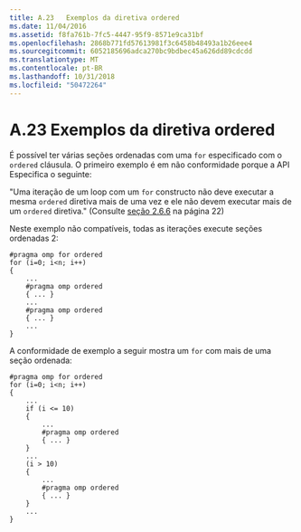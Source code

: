 ```yaml
---
title: A.23   Exemplos da diretiva ordered
ms.date: 11/04/2016
ms.assetid: f8fa761b-7fc5-4447-95f9-8571e9ca31bf
ms.openlocfilehash: 2868b771fd57613981f3c6458b48493a1b26eee4
ms.sourcegitcommit: 6052185696adca270bc9bdbec45a626dd89cdcdd
ms.translationtype: MT
ms.contentlocale: pt-BR
ms.lasthandoff: 10/31/2018
ms.locfileid: "50472264"
---
```

# <a name="a23---examples-of-the-ordered-directive"></a>A.23   Exemplos da diretiva ordered

É possível ter várias seções ordenadas com uma `for` especificado com o `ordered` cláusula. O primeiro exemplo é em não conformidade porque a API Especifica o seguinte:

"Uma iteração de um loop com um `for` constructo não deve executar a mesma `ordered` diretiva mais de uma vez e ele não devem executar mais de um `ordered` diretiva." (Consulte [seção 2.6.6](../../parallel/openmp/2-6-6-ordered-construct.md) na página 22)

Neste exemplo não compatíveis, todas as iterações execute seções ordenadas 2:

```
#pragma omp for ordered
for (i=0; i<n; i++)
{
    ...
    #pragma omp ordered
    { ... }
    ...
    #pragma omp ordered
    { ... }
    ...
}
```

A conformidade de exemplo a seguir mostra um `for` com mais de uma seção ordenada:

```
#pragma omp for ordered
for (i=0; i<n; i++)
{
    ...
    if (i <= 10)
    {
        ...
        #pragma omp ordered
        { ... }
    }
    ...
    (i > 10)
    {
        ...
        #pragma omp ordered
        { ... }
    }
    ...
}
```